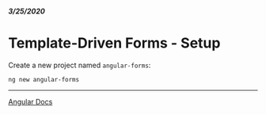 ##### 3/25/2020
# Template-Driven Forms - Setup
Create a new project named `angular-forms`:

```
ng new angular-forms
```

---

[Angular Docs](https://angular.io/guide/forms#setup)